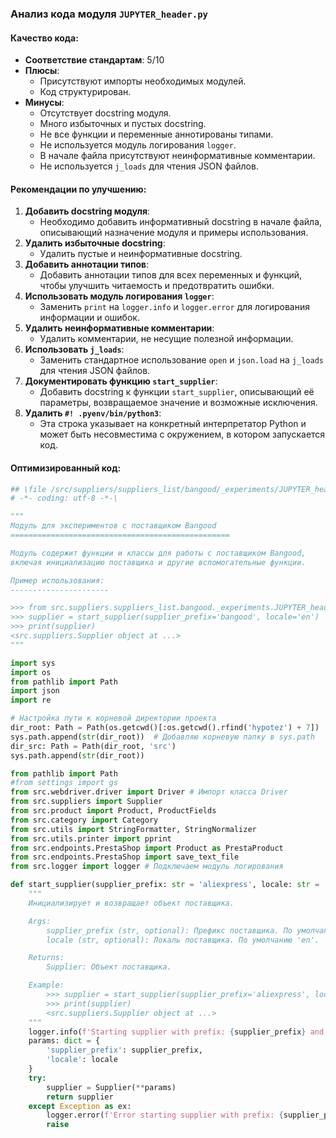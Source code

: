 ### **Анализ кода модуля `JUPYTER_header.py`**

#### **Качество кода**:
- **Соответствие стандартам**: 5/10
- **Плюсы**:
   - Присутствуют импорты необходимых модулей.
   - Код структурирован.
- **Минусы**:
   - Отсутствует docstring модуля.
   - Много избыточных и пустых docstring.
   - Не все функции и переменные аннотированы типами.
   - Не используется модуль логирования `logger`.
   - В начале файла присутствуют неинформативные комментарии.
   - Не используется `j_loads` для чтения JSON файлов.

#### **Рекомендации по улучшению**:

1.  **Добавить docstring модуля**:
    - Необходимо добавить информативный docstring в начале файла, описывающий назначение модуля и примеры использования.
2.  **Удалить избыточные docstring**:
    - Удалить пустые и неинформативные docstring.
3.  **Добавить аннотации типов**:
    - Добавить аннотации типов для всех переменных и функций, чтобы улучшить читаемость и предотвратить ошибки.
4.  **Использовать модуль логирования `logger`**:
    - Заменить `print` на `logger.info` и `logger.error` для логирования информации и ошибок.
5.  **Удалить неинформативные комментарии**:
    - Удалить комментарии, не несущие полезной информации.
6.  **Использовать `j_loads`**:
    - Заменить стандартное использование `open` и `json.load` на `j_loads` для чтения JSON файлов.
7.  **Документировать функцию `start_supplier`**:
    - Добавить docstring к функции `start_supplier`, описывающий её параметры, возвращаемое значение и возможные исключения.
8. **Удалить `#! .pyenv/bin/python3`**:
    - Эта строка указывает на конкретный интерпретатор Python и может быть несовместима с окружением, в котором запускается код.

#### **Оптимизированный код**:

```python
## \file /src/suppliers/suppliers_list/bangood/_experiments/JUPYTER_header.py
# -*- coding: utf-8 -*-\

"""
Модуль для экспериментов с поставщиком Bangood
=================================================

Модуль содержит функции и классы для работы с поставщиком Bangood,
включая инициализацию поставщика и другие вспомогательные функции.

Пример использования:
----------------------

>>> from src.suppliers.suppliers_list.bangood._experiments.JUPYTER_header import start_supplier
>>> supplier = start_supplier(supplier_prefix='bangood', locale='en')
>>> print(supplier)
<src.suppliers.Supplier object at ...>
"""

import sys
import os
from pathlib import Path
import json
import re

# Настройка пути к корневой директории проекта
dir_root: Path = Path(os.getcwd()[:os.getcwd().rfind('hypotez') + 7])
sys.path.append(str(dir_root))  # Добавляю корневую папку в sys.path
dir_src: Path = Path(dir_root, 'src')
sys.path.append(str(dir_root))

from pathlib import Path
#from settings import gs
from src.webdriver.driver import Driver # Импорт класса Driver
from src.suppliers import Supplier
from src.product import Product, ProductFields
from src.category import Category
from src.utils import StringFormatter, StringNormalizer
from src.utils.printer import pprint
from src.endpoints.PrestaShop import Product as PrestaProduct
from src.endpoints.PrestaShop import save_text_file
from src.logger import logger # Подключаем модуль логирования

def start_supplier(supplier_prefix: str = 'aliexpress', locale: str = 'en') -> Supplier:
    """
    Инициализирует и возвращает объект поставщика.

    Args:
        supplier_prefix (str, optional): Префикс поставщика. По умолчанию 'aliexpress'.
        locale (str, optional): Локаль поставщика. По умолчанию 'en'.

    Returns:
        Supplier: Объект поставщика.

    Example:
        >>> supplier = start_supplier(supplier_prefix='aliexpress', locale='en')
        >>> print(supplier)
        <src.suppliers.Supplier object at ...>
    """
    logger.info(f'Starting supplier with prefix: {supplier_prefix} and locale: {locale}') # Логируем запуск поставщика
    params: dict = {
        'supplier_prefix': supplier_prefix,
        'locale': locale
    }
    try:
        supplier = Supplier(**params)
        return supplier
    except Exception as ex:
        logger.error(f'Error starting supplier with prefix: {supplier_prefix} and locale: {locale}', ex, exc_info=True) # Логируем ошибку, если она произошла
        raise